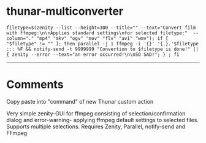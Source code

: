 # thunar-multiconverter


```
filetype=$(zenity --list --height=300 --title="" --text="Convert film with ffmpeg:\n\nApplies standard settings\nfor selected filetype:"  --column="." "mp4" "mkv" "ogv" "mov" "flv" "avi" "wmv"); if [ "$filetype" != "" ]; then parallel -j 1 ffmpeg -i '{}' '{.}.'$filetype ::: %F && notify-send -t 9999999 "Convertion to $filetype is done!" || { zenity --error --text="an error occurred!\n\nSO SAD!"; } ; fi

```

---



# Comments

Copy paste into "command" of new Thunar custom action

Very simple zenity-GUI for ffmpeg consisting of selection/confirmation dialog and error-warning- applying ffmpeg default settings to selected files. Supports multiple selections. Requires Zenity, Parallel, notify-send and FFmpeg
